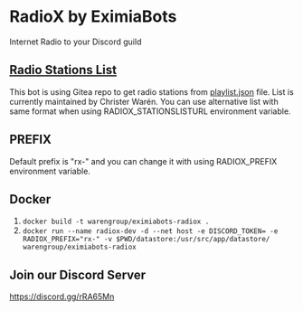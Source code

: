 # RadioX by EximiaBots
Internet Radio to your Discord guild

## [Radio Stations List](https://gitea.cwinfo.org/cwchristerw/radio)
This bot is using Gitea repo to get radio stations from [playlist.json](https://gitea.cwinfo.org/cwchristerw/radio/raw/branch/master/playlist.json) file. List is currently maintained by Christer Warén. You can use alternative list with same format when using RADIOX_STATIONSLISTURL environment variable.

## PREFIX
Default prefix is "rx-" and you can change it with using RADIOX_PREFIX environment variable.

## Docker
1. `docker build -t warengroup/eximiabots-radiox .`
2. `docker run --name radiox-dev -d --net host -e DISCORD_TOKEN= -e RADIOX_PREFIX="rx-" -v $PWD/datastore:/usr/src/app/datastore/ warengroup/eximiabots-radiox`

## Join our Discord Server
https://discord.gg/rRA65Mn